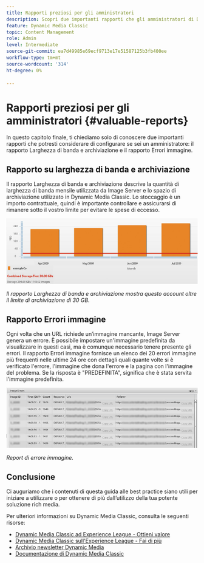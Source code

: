 ```yaml
---
title: Rapporti preziosi per gli amministratori
description: Scopri due importanti rapporti che gli amministratori di Dynamic Media Classic dovrebbero considerare per la configurazione.
feature: Dynamic Media Classic
topic: Content Management
role: Admin
level: Intermediate
source-git-commit: ea7d49985e69ecf9713e17e51587125b3fb400ee
workflow-type: tm+mt
source-wordcount: '314'
ht-degree: 0%

---
```



# Rapporti preziosi per gli amministratori {#valuable-reports}

In questo capitolo finale, ti chiediamo solo di conoscere due importanti rapporti che potresti considerare di configurare se sei un amministratore: il rapporto Larghezza di banda e archiviazione e il rapporto Errori immagine.

## Rapporto su larghezza di banda e archiviazione

Il rapporto Larghezza di banda e archiviazione descrive la quantità di larghezza di banda mensile utilizzata da Image Server e lo spazio di archiviazione utilizzato in Dynamic Media Classic. Lo stoccaggio è un importo contrattuale, quindi è importante controllare e assicurarsi di rimanere sotto il vostro limite per evitare le spese di eccesso.

![immagine](assets/valuable-reports/reports-1.jpg)

_Il rapporto Larghezza di banda e archiviazione mostra questo account oltre il limite di archiviazione di 30 GB._

## Rapporto Errori immagine

Ogni volta che un URL richiede un’immagine mancante, Image Server genera un errore. È possibile impostare un&#39;immagine predefinita da visualizzare in questi casi, ma è comunque necessario tenere presente gli errori. Il rapporto Errori immagine fornisce un elenco dei 20 errori immagine più frequenti nelle ultime 24 ore con dettagli quali quante volte si è verificato l&#39;errore, l&#39;immagine che dona l&#39;errore e la pagina con l&#39;immagine del problema. Se la risposta è &quot;PREDEFINITA&quot;, significa che è stata servita l&#39;immagine predefinita.

![immagine](assets/valuable-reports/reports-2.jpg)

_Report di errore immagine._

## Conclusione

Ci auguriamo che i contenuti di questa guida alle best practice siano utili per iniziare a utilizzare o per ottenere di più dall’utilizzo della tua potente soluzione rich media.

Per ulteriori informazioni su Dynamic Media Classic, consulta le seguenti risorse:

- [Dynamic Media Classic ad Experience League - Ottieni valore](https://guided.adobe.com/?launch=AEM-5a#recommended/solutions/experience-manager)
- [Dynamic Media Classic sull&#39;Experience League - Fai di più](https://guided.adobe.com/?launch=AEM-6a#recommended/solutions/experience-manager)
- [Archivio newsletter Dynamic Media](https://experienceleague.adobe.com/docs/dynamic-media-classic/using/dynamic-media-newsletter.html)
- [Documentazione di Dynamic Media Classic](https://experienceleague.adobe.com/docs/dynamic-media-classic/using/home.html)
